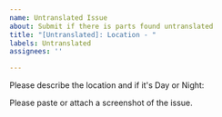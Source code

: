 ```yaml
---
name: Untranslated Issue
about: Submit if there is parts found untranslated
title: "[Untranslated]: Location - "
labels: Untranslated
assignees: ''

---
```


Please describe the location and if it's Day or Night:

Please paste or attach a screenshot of the issue.
